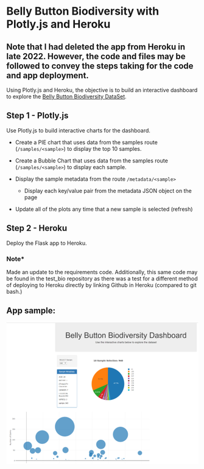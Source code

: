# Belly Button Biodiversity with Plotly.js and Heroku

## Note that I had deleted the app from Heroku in late 2022. However, the code and files may be followed to convey the steps taking for the code and app deployment.

Using Plotly.js and Heroku, the objective is to build an interactive dashboard to explore the [Belly Button Biodiversity DataSet](http://robdunnlab.com/projects/belly-button-biodiversity/).

## Step 1 - Plotly.js

Use Plotly.js to build interactive charts for the dashboard.

* Create a PIE chart that uses data from the samples route (`/samples/<sample>`) to display the top 10 samples.

* Create a Bubble Chart that uses data from the samples route (`/samples/<sample>`) to display each sample.

* Display the sample metadata from the route `/metadata/<sample>`

  * Display each key/value pair from the metadata JSON object on the page

* Update all of the plots any time that a new sample is selected (refresh)

## Step 2 - Heroku
Deploy the Flask app to Heroku.

### ******Note*******
Made an update to the requirements code.
Additionally, this same code may be found in the test_bio repository as there was a test for a different method of deploying to Heroku directly by linking Github in Heroku (compared to git bash.)

## App sample:

![biodiversity_dashboard](biodiversity_dashboard.png)
